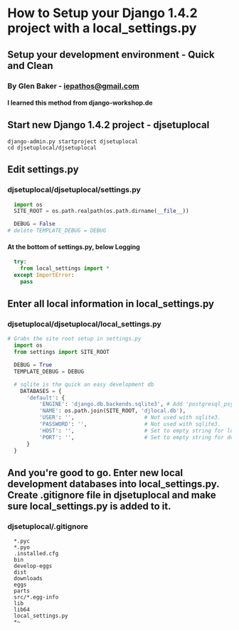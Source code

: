 # How to Setup your Django 1.4.2 project with a local_settings.py
## Setup your development environment - Quick and Clean
### By Glen Baker - iepathos@gmail.com
#### I learned this method from django-workshop.de

## Start new Django 1.4.2 project - djsetuplocal
````shell
django-admin.py startproject djsetuplocal
cd djsetuplocal/djsetuplocal
````

## Edit settings.py
### djsetuplocal/djsetuplocal/settings.py
````python
  import os
  SITE_ROOT = os.path.realpath(os.path.dirname(__file__))

  DEBUG = False
# delete TEMPLATE_DEBUG = DEBUG
````

#### At the bottom of settings.py, below Logging
````python
  try:
    from local_settings import *
  except ImportError:
    pass
````

## Enter all local information in local_settings.py
### djsetuplocal/djsetuplocal/local_settings.py
````python
# Grabs the site root setup in settings.py
  import os
  from settings import SITE_ROOT

  DEBUG = True
  TEMPLATE_DEBUG = DEBUG

  # sqlite is the quick an easy development db
    DATABASES = {
      'default': {
          'ENGINE': 'django.db.backends.sqlite3', # Add 'postgresql_psycopg2', 'mysql', 'sqlite3' or 'oracle'.
          'NAME': os.path.join(SITE_ROOT, 'djlocal.db'),                      # Or path to database file if using sqlite3.
          'USER': '',                      # Not used with sqlite3.
          'PASSWORD': '',                  # Not used with sqlite3.
          'HOST': '',                      # Set to empty string for localhost. Not used with sqlite3.
          'PORT': '',                      # Set to empty string for default. Not used with sqlite3.
      }
  }
````

## And you're good to go.  Enter new local development databases into local_settings.py.  Create .gitignore file in djsetuplocal and make sure local_settings.py is added to it.
### djsetuplocal/.gitignore
````text
  *.pyc
  *.pyo
  .installed.cfg
  bin
  develop-eggs
  dist
  downloads
  eggs
  parts
  src/*.egg-info
  lib
  lib64
  local_settings.py
  *~
````
